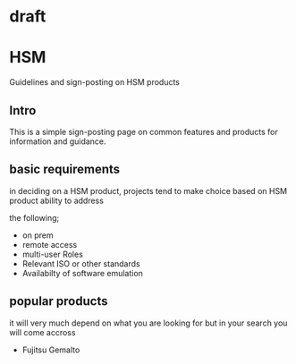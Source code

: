 
# draft


# HSM
Guidelines and sign-posting on HSM products 

## Intro

This is a simple sign-posting page on common features and products for information and guidance.

## basic requirements 

in deciding on a HSM product, projects tend to make choice based on HSM product ability to address

the following;

- on prem
- remote access
- multi-user Roles
- Relevant ISO or other standards 
- Availabilty of software emulation

## popular products 

 it will very much  depend on what you are looking for but in your search you will come accross 
 
 - Fujitsu Gemalto
 
 

